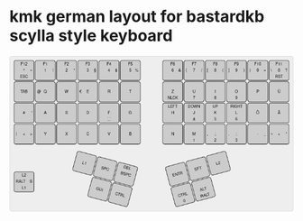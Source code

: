 # kmk german layout for bastardkb scylla style keyboard

![Layout (made with www.keyboard-layout-editor.com)](./layout.png)
